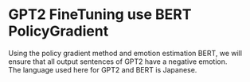 # GPT2 FineTuning use BERT PolicyGradient

Using the policy gradient method and emotion estimation BERT, we will ensure that all output sentences of GPT2 have a negative emotion.  
The language used here for GPT2 and BERT is Japanese.